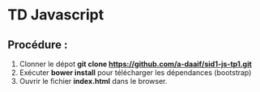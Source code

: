# TD Javascript
## Procédure :
1. Clonner le dépot **git clone https://github.com/a-daaif/sid1-js-tp1.git**
2. Exécuter **bower install** pour télécharger les dépendances (bootstrap)
3. Ouvrir le fichier **index.html** dans le browser.
